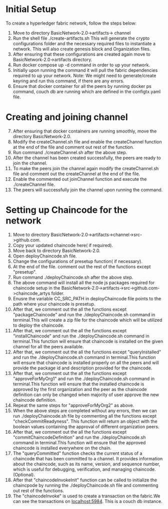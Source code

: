 # Initial Setup
To create a hyperledger fabric network, follow the steps below:
1. Move to directory BasicNetwork-2.0->artifacts-> channel
2. Run the shell file ./create-artifacts.sh 
This will generate the crypto configurations folder and the necessary required files to instantiate a network.
This will also create genesis block and Organization files.
3. After ensuring that these configurations are created again move to  BasicNetwork-2.0->artifacts directory.
4. Run docker compose up -d command in order to up your network.
5. Initially upon running the command it will pull the fabric dependencies required to up your network.
Note: We might need to generate/create keyring and run this command, if there are any errors.
6. Ensure that docker container for all the peers by running docker ps command, couch db are running which are defined in the configtx.yaml file.
# Creating and joining channel
7. After ensuring that docker containers are running smoothly, move the directory BasicNetwork-2.0.
8. Modify the createChannel.sh file and enable the createChannel function at the end of the file and comment out rest of the function.
9. Run command ./createChannel.sh after the above step.
10. After the channel has been created successfully, the peers are ready to join the channel.
11. To make the peers join the channel again modify the createChannel.sh file and comment out the createChannel at the end of the file.
12. Enable the commented out joinChannel function and execute the ./createChannel file.
13. The peers will successfully join the channel upon running the command.


# Setting up Chaincode for the network

1. Move to directory BasicNetwork-2.0->artifacts->channel->src->github.com.
2. Copy your updated chaincode here( if required).
3. Move back to directory  BasicNetwork-2.0.
4. Open deployChaincode.sh file.
5. Change the configurations of presetup function( if necessary).
6. At the end of the file. comment out the rest of the functions except "presetup".
7. Run command ./deployChaincode.sh after the above step.
8. The above command will install all the node js packages required for chaincode setup in the BasicNetwork-2.0->artifacts->src->github.com->chaincode_artys folder.
9. Enusre the variable CC_SRC_PATH in deployChaincode file points to the path where your chaincode is presetup.
10. After that, we comment out the all the functions except "packageChaincode" and run the ./deployChaincode.sh command in terminal.This will create a zip file for the chaincode which will be utilized to deploy the chaincode.
11. After that, we comment out the all the functions except "installChaincode" and run the ./deployChaincode.sh command in terminal.This function will ensure that chaincode is installed on the given channel for all the peers available.
12. After that, we comment out the all the functions except "queryInstalled" and run the ./deployChaincode.sh command in terminal.This function will ensure that chaincode is installed properly on all the peers and will provide the package id and description provided for the chaincode.
13. After that, we comment out the all the functions except "approveForMyOrg1" and run the ./deployChaincode.sh command in terminal.This function will ensure that the installed chaincode is approved by the first organization and the peer as the chaincode definition can only be changed when majority of user approve the new chaincode definition.
14. Repeat the same steps for "approveForMyOrg2" as above.
15. When the above steps are completed without any errors, then we can run  ./deployChaincode.sh file by commenting all the functions except "checkCommitReadyness". This function will return an object with the boolean values containing the approval of different organization peers.
16. After that, we comment out the all the functions except "commitChaincodeDefinition" and run the ./deployChaincode.sh command in terminal.This function will ensure that the  approved chaincode is installed everywhere on the chain.
17. The "queryCommitted" function checks the current status of a chaincode that has been committed to a channel. It provides information about the chaincode, such as its name, version, and sequence number, which is useful for debugging, verification, and managing chaincode.(Optional).
18. After that "chaincodeInvokeInit" function can be called to initialize the chaincpode by running the ./deployChaincode.sh file and commenting out rest of the functions.
19.  The "chaincodeInvoke" is used to create a transaction on the fabric.We can see the transactions on  [localhost:5984](http://0.0.0.0:5984/_utils). This is a couch db instance.